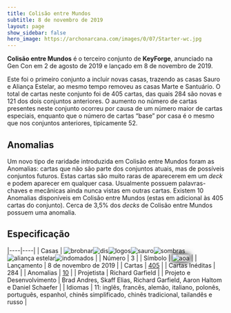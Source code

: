 ```yaml
---
title: Colisão entre Mundos
subtitle: 8 de novembro de 2019
layout: page
show_sidebar: false
hero_image: https://archonarcana.com/images/0/07/Starter-wc.jpg
---
```


**Colisão entre Mundos** é o terceiro conjunto de **KeyForge**, anunciado na Gen Con em 2 de agosto de 2019 e lançado em 8 de novembro de 2019.
 
 Este foi o primeiro conjunto a incluir novas casas, trazendo as casas Sauro e Aliança Estelar, ao mesmo tempo removeu as casas Marte e Santuário.
 O total de cartas neste conjunto foi de 405 cartas, das quais 284 são novas e 121 dos dois conjuntos anteriores. O aumento no número de cartas
 presentes neste conjunto ocorreu por causa de um número maior de cartas especiais, enquanto que o número de cartas “base” por casa é o mesmo
 que nos conjuntos anteriores, tipicamente 52.
 
## Anomalias
 
Um novo tipo de raridade introduzida em Colisão entre Mundos foram as Anomalias: cartas que não são parte dos conjuntos atuais, mas de possíveis conjuntos futuros.
Estas cartas são muito raras de aparecerem em um _deck_ e podem aparecer em qualquer casa. Usualmente possuem palavras-chaves e mecânicas ainda nunca vistas em outras cartas.
Existem 10 Anomalias disponíveis em Colisão entre Mundos (estas em adicional às 405 cartas do conjunto). Cerca de 3,5% dos _decks_ de Colisão entre Mundos possuem uma anomalia.

## Especificação

|----|----|
| Casas | ![brobnar](https://archonarcana.com/images/thumb/e/e0/Brobnar.png/22px-Brobnar.png)![dis](https://archonarcana.com/images/thumb/e/e8/Dis.png/22px-Dis.png)![logos](https://archonarcana.com/images/thumb/c/ce/Logos.png/22px-Logos.png)![sauro](https://archonarcana.com/images/thumb/9/9e/Saurian_P.png/22px-Saurian_P.png)![sombras](https://archonarcana.com/images/thumb/e/ee/Shadows.png/22px-Shadows.png)![aliança estelar](https://archonarcana.com/images/thumb/7/7d/Star_Alliance.png/22px-Star_Alliance.png)![indomados](https://archonarcana.com/images/thumb/b/bd/Untamed.png/22px-Untamed.png) |
| Número | 3 |
| Símbolo | <img src="https://archonarcana.com/images/thumb/b/b7/Wc.png/19px-Wc.png" alt="aoa" style="box-shadow: inset 0 0 1em #00000055, 0 0 1em black;"> |
| Lançamento | 8 de novembro de 2019 |
| Cartas | [405](cards) |
| Cartas Inéditas | 284 |
| Anomalias | [10](anomalies) |
| Projetista | Richard Garfield |
| Projeto e Desenvolvimento | Brad Andres, Skaff Elias, Richard Garfield, Aaron Haltom e Daniel Schaefer |
| Idiomas | 11: inglês, francês, alemão, italiano, polonês, português, espanhol, chinês simplificado, chinês tradicional, tailandês e russo |
